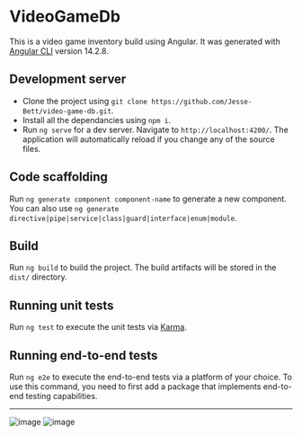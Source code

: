 # VideoGameDb

This is a video game inventory build using Angular.
It was generated with [Angular CLI](https://github.com/angular/angular-cli) version 14.2.8.

## Development server
 - Clone the project using `git clone https://github.com/Jesse-Bett/video-game-db.git`.
- Install all the dependancies using `npm i`.
- Run `ng serve` for a dev server. Navigate to `http://localhost:4200/`. The application will automatically reload if you change any of the source files.

## Code scaffolding

Run `ng generate component component-name` to generate a new component. You can also use `ng generate directive|pipe|service|class|guard|interface|enum|module`.

## Build

Run `ng build` to build the project. The build artifacts will be stored in the `dist/` directory.

## Running unit tests

Run `ng test` to execute the unit tests via [Karma](https://karma-runner.github.io).

## Running end-to-end tests

Run `ng e2e` to execute the end-to-end tests via a platform of your choice. To use this command, you need to first add a package that implements end-to-end testing capabilities.

- - -

![image](https://user-images.githubusercontent.com/40341693/201372804-de47619c-db34-4258-8a58-01e2da28dda0.png)
![image](https://user-images.githubusercontent.com/40341693/201372992-bd07febc-9616-4d94-a20a-4fe18382ae47.png)

